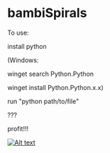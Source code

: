 # bambiSpirals

To use:

install python

(Windows: 

winget search Python.Python

winget install Python.Python.x.x)

run "python path/to/file"

???

profit!!!

[![Alt text](https://i3.ytimg.com/vi/k3DLQxfLdew/hqdefault.jpg)](https://www.youtube.com/watch?v=k3DLQxfLdew)
